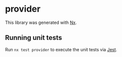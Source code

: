 # provider

This library was generated with [Nx](https://nx.dev).

## Running unit tests

Run `nx test provider` to execute the unit tests via [Jest](https://jestjs.io).
